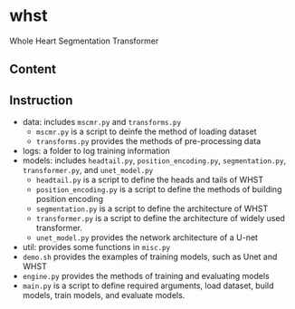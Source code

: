 # whst
Whole Heart Segmentation Transformer

## Content

## Instruction
- data: includes ```mscmr.py``` and ```transforms.py```
	- ```mscmr.py``` is a script to deinfe the method of loading dataset
	- ```transforms.py``` provides the methods of pre-processing data
- logs: a folder to log training information
- models: includes ```headtail.py```, ```position_encoding.py```, ```segmentation.py```, ```transformer.py```, and ```unet_model.py```
	- ```headtail.py``` is a script to define the heads and tails of WHST
	- ```position_encoding.py``` is a script to define the methods of building position encoding
	- ```segmentation.py``` is a script to define the architecture of WHST
	- ```transformer.py``` is a script to define the architecture of widely used transformer.
	- ```unet_model.py``` provides the network architecture of a U-net
- util: provides some functions in ```misc.py```
- ```demo.sh``` provides the examples of training models, such as Unet and WHST
- ```engine.py``` provides the methods of training and evaluating models
- ```main.py``` is a script to define required arguments, load dataset, build models, train models, and evaluate models. 
